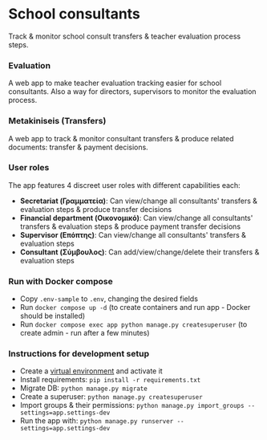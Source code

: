# School consultants
Track & monitor school consult transfers & teacher evaluation process steps.


### Evaluation
A web app to make teacher evaluation tracking easier for school consultants. Also a way for directors, supervisors to monitor the evaluation process.

### Metakiniseis (Transfers)
A web app to track & monitor consultant transfers & produce related documents: transfer & payment decisions.

### User roles
The app features 4 discreet user roles with different capabilities each:
- **Secretariat (Γραμματεία)**: Can view/change all consultants' transfers & evaluation steps & produce transfer decisions
- **Financial department (Οικονομικό)**: Can view/change all consultants' transfers & evaluation steps & produce payment transfer decisions
- **Supervisor (Επόπτης)**: Can view/change all consultants' transfers & evaluation steps
- **Consultant (Σύμβουλος)**: Can add/view/change/delete their transfers & evaluation steps

### Run with Docker compose ###

- Copy ```.env-sample``` to ```.env```, changing the desired fields
- Run ```docker compose up -d``` (to create containers and run app - Docker should be installed)
- Run ```docker compose exec app python manage.py createsuperuser``` (to create admin - run after a few minutes)


### Instructions for development setup

- Create a [virtual environment](https://www.freecodecamp.org/news/how-to-setup-virtual-environments-in-python/) and activate it
- Install requirements: ```pip install -r requirements.txt```
- Migrate DB: ```python manage.py migrate```
- Create a superuser: ```python manage.py createsuperuser```
- Import groups & their permissions: ```python manage.py import_groups --settings=app.settings-dev``` 
- Run the app with: ```python manage.py runserver --settings=app.settings-dev```